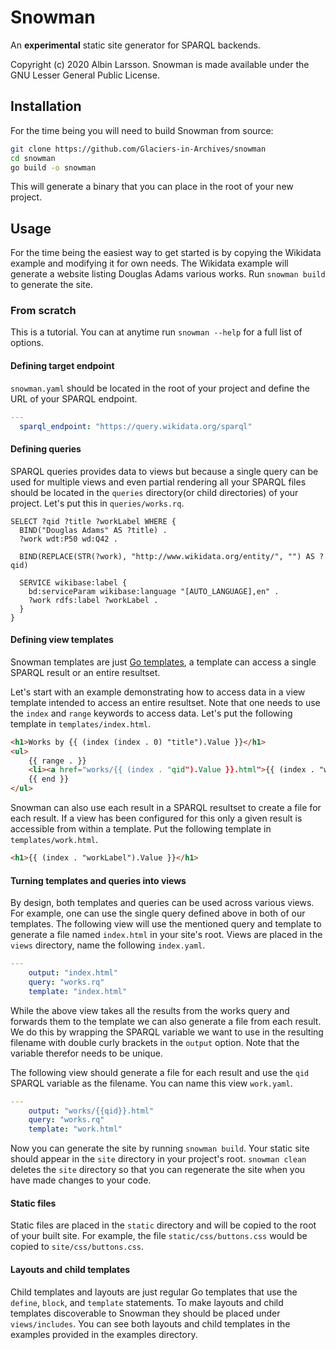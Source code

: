 # Snowman

An **experimental** static site generator for SPARQL backends.

Copyright (c) 2020 Albin Larsson. Snowman is made available under the GNU Lesser General Public License.

## Installation

For the time being you will need to build Snowman from source:

```bash
git clone https://github.com/Glaciers-in-Archives/snowman
cd snowman
go build -o snowman
```

This will generate a binary that you can place in the root of your new project.

## Usage

For the time being the easiest way to get started is by copying the Wikidata example and modifying it for own needs. The Wikidata example will generate a website listing Douglas Adams various works. Run `snowman build` to generate the site.

### From scratch

This is a tutorial. You can at anytime run `snowman --help` for a full list of options.

#### Defining target endpoint

`snowman.yaml` should be located in the root of your project and define the URL of your SPARQL endpoint.

```yaml
---
  sparql_endpoint: "https://query.wikidata.org/sparql"
```

#### Defining queries

SPARQL queries provides data to views but because a single query can be used for multiple views and even partial rendering all your SPARQL files should be located in the `queries` directory(or child directories) of your project. Let's put this in `queries/works.rq`.

```sparql
SELECT ?qid ?title ?workLabel WHERE {
  BIND("Douglas Adams" AS ?title) .
  ?work wdt:P50 wd:Q42 .
  
  BIND(REPLACE(STR(?work), "http://www.wikidata.org/entity/", "") AS ?qid)

  SERVICE wikibase:label {
    bd:serviceParam wikibase:language "[AUTO_LANGUAGE],en" .
    ?work rdfs:label ?workLabel .
  }
}
```

#### Defining view templates

Snowman templates are just [Go templates](https://golang.org/pkg/html/template/), a template can access a single SPARQL result or an entire resultset.

Let's start with an example demonstrating how to access data in a view template intended to access an entire resultset. Note that one needs to use the `index` and `range` keywords to access data. Let's put the following template in `templates/index.html`.

```html
<h1>Works by {{ (index (index . 0) "title").Value }}</h1>
<ul>
    {{ range . }}
    <li><a href="works/{{ (index . "qid").Value }}.html">{{ (index . "workLabel").Value }}</a></li>
    {{ end }}
</ul>
```

Snowman can also use each result in a SPARQL resultset to create a file for each result. If a view has been configured for this only a given result is accessible from within a template. Put the following template in `templates/work.html`.

```html
<h1>{{ (index . "workLabel").Value }}</h1>
```

#### Turning templates and queries into views

By design, both templates and queries can be used across various views. For example, one can use the single query defined above in both of our templates. The following view will use the mentioned query and template to generate a file named `index.html` in your site's root. Views are placed in the `views` directory, name the following `index.yaml`.

```yaml
---
    output: "index.html"
    query: "works.rq"
    template: "index.html"
```

While the above view takes all the results from the works query and forwards them to the template we can also generate a file from each result. We do this by wrapping the SPARQL variable we want to use in the resulting filename with double curly brackets in the `output` option. Note that the variable therefor needs to be unique.

The following view should generate a file for each result and use the `qid` SPARQL variable as the filename. You can name this view `work.yaml`.

```yaml
---
    output: "works/{{qid}}.html"
    query: "works.rq"
    template: "work.html"
```

Now you can generate the site by running `snowman build`. Your static site should appear in the `site` directory in your project's root. `snowman clean` deletes the `site` directory so that you can regenerate the site when you have made changes to your code.

#### Static files

Static files are placed in the `static` directory and will be copied to the root of your built site. For example, the file `static/css/buttons.css` would be copied to `site/css/buttons.css`.

#### Layouts and child templates

Child templates and layouts are just regular Go templates that use the `define`, `block`, and `template` statements. To make layouts and child templates discoverable to Snowman they should be placed under `views/includes`. You can see both layouts and child templates in the examples provided in the examples directory.
